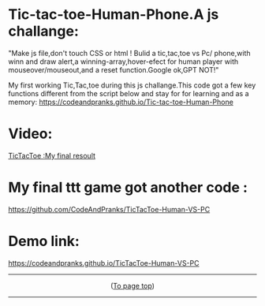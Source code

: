 <a id="up"></a>
# Tic-tac-toe-Human-Phone.A js challange:
 "Make js file,don't touch CSS or html ! Bulid a tic,tac,toe vs Pc/
phone,with winn and draw alert,a winning-array,hover-efect for human player with mouseover/mouseout,and a reset function.Google ok,GPT NOT!"

My first working Tic,Tac,toe during this js challange.This code got a few key functions different from the script below and stay for for learning and as a memory:
https://codeandpranks.github.io/Tic-tac-toe-Human-Phone
# Video:
[TicTacToe :My final resoult](https://github.com/CodeAndPranks/TicTacToe-Human-VS-PC/raw/main/ttt.mp4)

# My final ttt game got another code :
https://github.com/CodeAndPranks/TicTacToe-Human-VS-PC
# Demo link:
https://codeandpranks.github.io/TicTacToe-Human-VS-PC

<hr>

<p align="center">(<a href="#up">To page top</a>)</p>
<hr>
